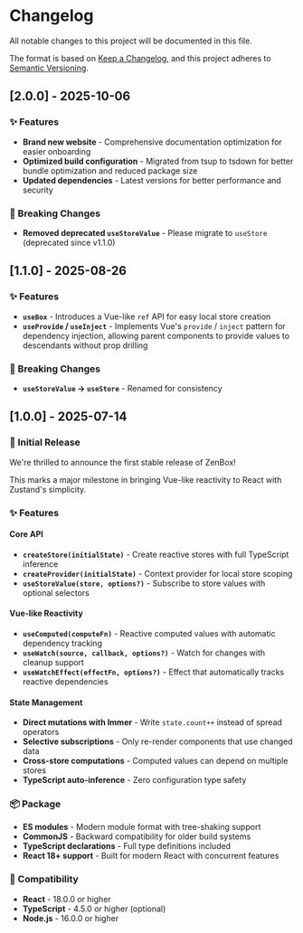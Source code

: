 # Changelog

All notable changes to this project will be documented in this file.

The format is based on [Keep a Changelog](https://keepachangelog.com/en/1.0.0/),
and this project adheres to [Semantic Versioning](https://semver.org/spec/v2.0.0.html).

## [2.0.0] - 2025-10-06

### ✨ Features

- **Brand new website** - Comprehensive documentation optimization for easier onboarding
- **Optimized build configuration** - Migrated from tsup to tsdown for better bundle optimization and reduced package size
- **Updated dependencies** - Latest versions for better performance and security

### 🔄 Breaking Changes

- **Removed deprecated `useStoreValue`** - Please migrate to `useStore` (deprecated since v1.1.0)

## [1.1.0] - 2025-08-26

### ✨ Features

- **`useBox`** - Introduces a Vue-like `ref` API for easy local store creation
- **`useProvide` / `useInject`** - Implements Vue's `provide` / `inject` pattern for dependency injection, allowing parent components to provide values to descendants without prop drilling

### 🔄 Breaking Changes

- **`useStoreValue` → `useStore`** - Renamed for consistency

## [1.0.0] - 2025-07-14

### 🎉 Initial Release

We're thrilled to announce the first stable release of ZenBox!

This marks a major milestone in bringing Vue-like reactivity to React with Zustand's simplicity.

### ✨ Features

#### Core API

- **`createStore(initialState)`** - Create reactive stores with full TypeScript inference
- **`createProvider(initialState)`** - Context provider for local store scoping
- **`useStoreValue(store, options?)`** - Subscribe to store values with optional selectors

#### Vue-like Reactivity

- **`useComputed(computeFn)`** - Reactive computed values with automatic dependency tracking
- **`useWatch(source, callback, options?)`** - Watch for changes with cleanup support
- **`useWatchEffect(effectFn, options?)`** - Effect that automatically tracks reactive dependencies

#### State Management

- **Direct mutations with Immer** - Write `state.count++` instead of spread operators
- **Selective subscriptions** - Only re-render components that use changed data
- **Cross-store computations** - Computed values can depend on multiple stores
- **TypeScript auto-inference** - Zero configuration type safety

### 📦 Package

- **ES modules** - Modern module format with tree-shaking support
- **CommonJS** - Backward compatibility for older build systems
- **TypeScript declarations** - Full type definitions included
- **React 18+ support** - Built for modern React with concurrent features

### 🎯 Compatibility

- **React** - 18.0.0 or higher
- **TypeScript** - 4.5.0 or higher (optional)
- **Node.js** - 16.0.0 or higher
